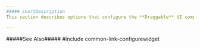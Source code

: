 ```yaml
---
##### shortDescription
This section describes options that configure the **Draggable** UI component's contents, behavior, and appearance.

---
```

#####See Also#####
#include common-link-configurewidget
